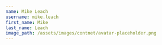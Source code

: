 ```yaml
---
name: Mike Leach
username: mike.leach
first_name: Mike
last_name: Leach
image_path: /assets/images/contnet/avatar-placeholder.png
---
```

